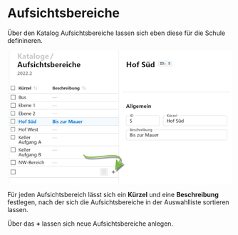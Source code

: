 # Aufsichtsbereiche

Über den Katalog Aufsichtsbereiche lassen sich eben diese für die Schule definineren.

![Der Katalog mit den Aufsichtsbereichen](./graphics/SVWS_kataloge_aufsichtsbereiche.png "Legen Sie Aufsichtsbereiche an.")

Für jeden Aufsichtsbereich lässt sich ein **Kürzel** und eine **Beschreibung** festlegen, nach der sich die Aufsichtsbereiche in der Auswahlliste sortieren lassen.

Über das **+** lassen sich neue Aufsichtsbereiche anlegen.